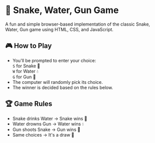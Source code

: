 # 🐍 Snake, Water, Gun Game

A fun and simple browser-based implementation of the classic Snake, Water, Gun game using HTML, CSS, and JavaScript.

## 🎮 How to Play

- You'll be prompted to enter your choice:  
  `S` for Snake 🐍  
  `W` for Water 💧  
  `G` for Gun 🔫
- The computer will randomly pick its choice.
- The winner is decided based on the rules below.

## 🏆 Game Rules

- Snake drinks Water → Snake wins 🐍
- Water drowns Gun → Water wins 💧
- Gun shoots Snake → Gun wins 🔫
- Same choices → It's a draw 🤝



